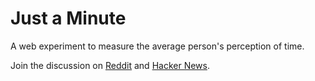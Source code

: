 # Just a Minute

A web experiment to measure the average person's perception of time.

Join the discussion on [Reddit](https://www.reddit.com/r/InternetIsBeautiful/comments/qztbx5/just_a_minute_how_well_can_you_mentally_estimate/?) and [Hacker News](https://news.ycombinator.com/item?id=29393903).
